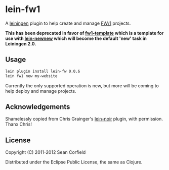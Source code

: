 # lein-fw1

A [leiningen](https://github.com/technomancy/leiningen) plugin to help
create and manage [FW/1](https://github.com/seancorfield/fw1-clj)
projects.

**This has been deprecated in favor of
 [fw1-template](https://github.com/seancorfield/fw1-template) which is
 a template for use with
 [lein-newnew](https://github.com/Raynes/lein-newnew) which will
 become the default 'new' task in Leiningen 2.0.**

## Usage

```bash
lein plugin install lein-fw 0.0.6
lein fw1 new my-website
```

Currently the only supported operation is new, but more will be coming to help deploy and manage projects.

## Acknowledgements

Shamelessly copied from Chris Grainger's [lein-noir](https://github.com/ibdknox/lein-noir) plugin, with permission. Thanx Chris!

## License

Copyright (C) 2011-2012 Sean Corfield

Distributed under the Eclipse Public License, the same as Clojure.
